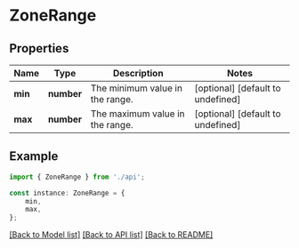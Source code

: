 # ZoneRange


## Properties

Name | Type | Description | Notes
------------ | ------------- | ------------- | -------------
**min** | **number** | The minimum value in the range. | [optional] [default to undefined]
**max** | **number** | The maximum value in the range. | [optional] [default to undefined]

## Example

```typescript
import { ZoneRange } from './api';

const instance: ZoneRange = {
    min,
    max,
};
```

[[Back to Model list]](../README.md#documentation-for-models) [[Back to API list]](../README.md#documentation-for-api-endpoints) [[Back to README]](../README.md)
